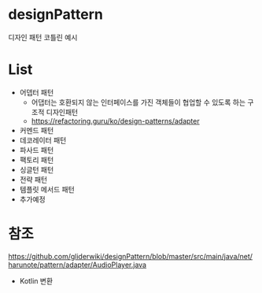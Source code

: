 # designPattern
디자인 패턴 코틀린 예시

# List
- 어뎁터 패턴
  - 어댑터는 호환되지 않는 인터페이스를 가진 객체들이 협업할 수 있도록 하는 구조적 디자인패턴
  - https://refactoring.guru/ko/design-patterns/adapter
- 커멘드 패턴
- 데코레이터 패턴
- 파사드 패턴
- 팩토리 패턴
- 싱글턴 패턴
- 전략 패턴
- 템플릿 메서드 패턴
- 추가예정

# 참조
https://github.com/gliderwiki/designPattern/blob/master/src/main/java/net/harunote/pattern/adapter/AudioPlayer.java
- Kotlin 변환
